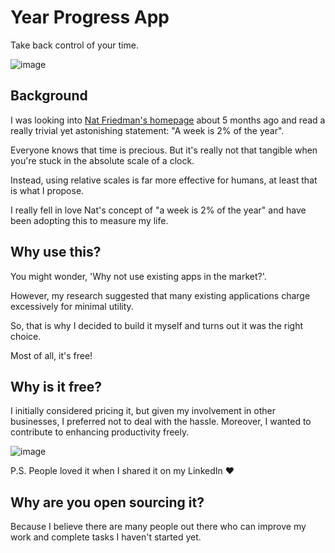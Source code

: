 # Year Progress App

Take back control of your time.

![image](https://github.com/ComputelessComputer/YearProgressApp/assets/63365510/4fe1e846-b69e-4ff8-acb9-d0e966aae6ef)

## Background

I was looking into [Nat Friedman's homepage](https://nat.org/) about 5 months ago and read a really trivial yet astonishing statement: "A week is 2% of the year".

Everyone knows that time is precious. But it's really not that tangible when you're stuck in the absolute scale of a clock. 

Instead, using relative scales is far more effective for humans, at least that is what I propose.

I really fell in love Nat's concept of "a week is 2% of the year" and have been adopting this to measure my life.

## Why use this?

You might wonder, 'Why not use existing apps in the market?'. 

However, my research suggested that many existing applications charge excessively for minimal utility.

So, that is why I decided to build it myself and turns out it was the right choice.

Most of all, it's free!

## Why is it free?

I initially considered pricing it, but given my involvement in other businesses, I preferred not to deal with the hassle. Moreover, I wanted to contribute to enhancing productivity freely.

![image](https://github.com/ComputelessComputer/YearProgressApp/assets/63365510/4661fbac-6699-4edc-8dfd-a702483e5e4e)

P.S. People loved it when I shared it on my LinkedIn ♥️

## Why are you open sourcing it?

Because I believe there are many people out there who can improve my work and complete tasks I haven't started yet.
